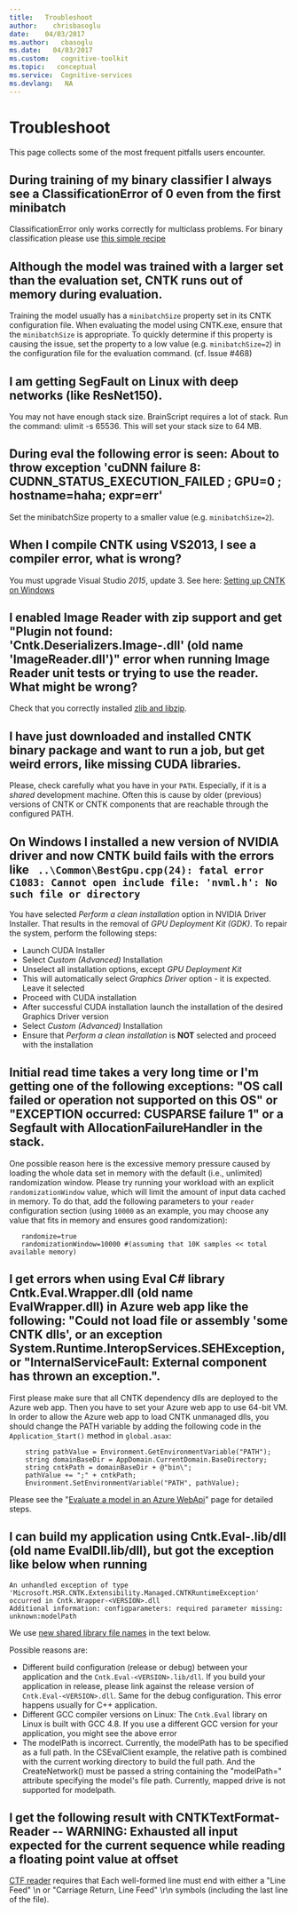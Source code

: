 ```yaml
---
title:   Troubleshoot
author:    chrisbasoglu
date:    04/03/2017
ms.author:   cbasoglu
ms.date:   04/03/2017
ms.custom:   cognitive-toolkit
ms.topic:   conceptual
ms.service:  Cognitive-services
ms.devlang:   NA
---
```


# Troubleshoot

This page collects some of the most frequent pitfalls users encounter.

## During training of my binary classifier I always see a ClassificationError of 0 even from the first minibatch

ClassificationError only works correctly for multiclass problems. For binary classification please use [this simple recipe](./How-do-I-Express-Things-in-BrainScript.md#express-the-error-rate-of-my-binary-classifier)

## Although the model was trained with a larger set than the evaluation set, CNTK runs out of memory during evaluation.

Training the model usually has a `minibatchSize` property set in its CNTK configuration file. When evaluating the model using CNTK.exe, ensure that the `minibatchSize` is appropriate. To quickly determine if this property is causing the issue, set the property to a low value (e.g. `minibatchSize=2`) in the configuration file for the evaluation command. (cf. Issue #468)

## I am getting SegFault on Linux with deep networks (like ResNet150).
You may not have enough stack size.  BrainScript requires a lot of stack.  Run the command: ulimit -s 65536.  This will set your stack size to 64 MB.

## During eval the following error is seen: About to throw exception 'cuDNN failure 8: CUDNN_STATUS_EXECUTION_FAILED ; GPU=0 ; hostname=haha; expr=err'

Set the minibatchSize property to a smaller value (e.g. `minibatchSize=2`).
 
## When I compile CNTK using VS2013, I see a compiler error, what is wrong?
You must upgrade Visual Studio *2015*, update 3. See here: [Setting up CNTK on Windows](./Setup-CNTK-on-Windows.md)

## I enabled Image Reader with zip support and get "Plugin not found: 'Cntk.Deserializers.Image-<VERSION>.dll' (old name 'ImageReader.dll')" error when running Image Reader unit tests or trying to use the reader. What might be wrong?
Check that you correctly installed [zlib and libzip](./Setup-CNTK-on-Windows.md#optional-zlib-and-libzip).

## I have just downloaded and installed CNTK **binary package** and want to run a job, but get weird errors, like missing CUDA libraries.
Please, check carefully what you have in your `PATH`. Especially, if it is a *shared* development machine. Often this is cause by older (previous) versions of CNTK or CNTK components that are reachable through the configured PATH.

## On Windows I installed a new version of NVIDIA driver and now CNTK build fails with the errors like ``` ..\Common\BestGpu.cpp(24): fatal error C1083: Cannot open include file: 'nvml.h': No such file or directory```
You have selected *Perform a clean installation* option in NVIDIA Driver Installer. That results in the removal of *GPU Deployment Kit (GDK)*. To repair the system, perform the following steps:
* Launch CUDA Installer
* Select *Custom (Advanced)* Installation
* Unselect all installation options, except *GPU Deployment Kit*
* This will automatically select *Graphics Driver* option - it is expected. Leave it selected
* Proceed with CUDA installation
* After successful CUDA installation launch the installation of the desired Graphics Driver version
* Select *Custom (Advanced)* Installation
* Ensure that *Perform a clean installation* is **NOT** selected and proceed with the installation

## Initial read time takes a very long time **or** I'm getting one of the following exceptions: "OS call failed or operation not supported on this OS" or "EXCEPTION occurred: CUSPARSE failure 1" or a Segfault with AllocationFailureHandler in the stack.

One possible reason here is the excessive memory pressure caused by loading the whole data set in memory with the default (i.e., unlimited) randomization window. Please try running your workload with an explicit `randomizationWindow` value, which will limit the amount of input data cached in memory. To do that, add the following parameters to your `reader` configuration section (using `10000` as an example, you may choose any value that fits in memory and ensures good randomization): 
```
   randomize=true
   randomizationWindow=10000 #(assuming that 10K samples << total available memory)
```

## I get errors when using Eval C# library Cntk.Eval.Wrapper.dll (old name EvalWrapper.dll) in Azure web app like the following: "Could not load file or assembly 'some CNTK dlls', or an exception System.Runtime.InteropServices.SEHException, or "InternalServiceFault: External component has thrown an exception.". 

First please make sure that all CNTK dependency dlls are deployed to the Azure web app.
Then you have to set your Azure web app to use 64-bit VM. In order to allow the Azure web app to load CNTK unmanaged dlls, you should change the PATH variable by adding the following code in the `Application_Start()` method in `global.asax`:
```   
    string pathValue = Environment.GetEnvironmentVariable("PATH");
    string domainBaseDir = AppDomain.CurrentDomain.BaseDirectory;
    string cntkPath = domainBaseDir + @"bin\";
    pathValue += ";" + cntkPath;
    Environment.SetEnvironmentVariable("PATH", pathValue);
```
 
Please see the "[Evaluate a model in an Azure WebApi](./Evaluate-a-model-in-an-Azure-WebApi.md)" page for detailed steps.  

## I can build my application using Cntk.Eval-<VERSION>.lib/dll (old name EvalDll.lib/dll), but got the exception like below when running

	An unhandled exception of type 'Microsoft.MSR.CNTK.Extensibility.Managed.CNTKRuntimeException' occurred in Cntk.Wrapper-<VERSION>.dll
	Additional information: configparameters: required parameter missing: unknown:modelPath
We use [new shared library file names](./CNTK-Shared-Libraries-Naming-Format.md) in the text below.

Possible reasons are:  
* Different build configuration (release or debug) between your application and the `Cntk.Eval-<VERSION>.lib/dll`. If you build your application in release, please link against the release version of `Cntk.Eval-<VERSION>.dll`. Same for the debug configuration. This error  happens usually for C++ application.  
* Different GCC compiler versions on Linux: The `Cntk.Eval` library on Linux is built with GCC 4.8. If you use a different GCC version for your application, you might see the above error
* The modelPath is incorrect.  Currently, the modelPath has to be specified as a full path. In the CSEvalClient example, the relative path is combined with the current working directory to build the full path. And the CreateNetwork() must be passed a string containing the "modelPath=" attribute specifying the model's file path. Currently, mapped drive is not supported for modelpath.

## I get the following result with CNTKTextFormat-Reader -- WARNING: Exhausted all input expected for the current sequence while reading a floating point value at offset

[CTF reader](./BrainScript-CNTKTextFormat-Reader.md) requires that Each well-formed line must end with either a "Line Feed" \n or "Carriage Return, Line Feed" \r\n symbols (including the last line of the file).
